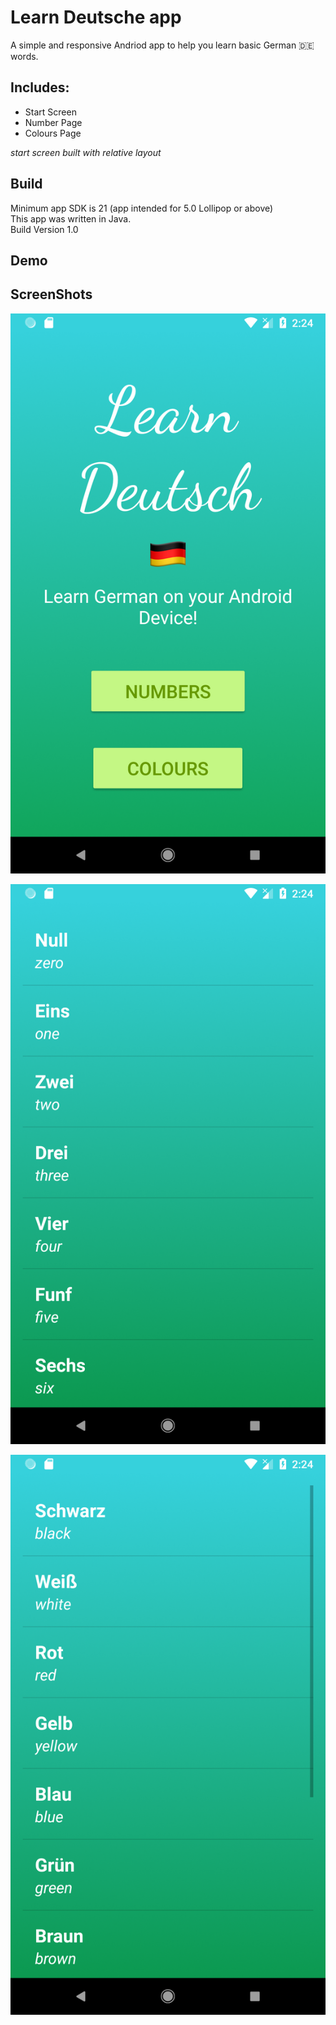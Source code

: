 # Learn Deutsche app
A simple and responsive Andriod app to help you learn basic German :de: words.

## Includes:
* Start Screen
* Number Page 
* Colours Page

_start screen built with relative layout_

## Build 

Minimum app SDK is 21 (app intended for 5.0 Lollipop or above)  
This app was written in Java.   
Build Version 1.0  

## Demo

## ScreenShots

![alt text](https://raw.githubusercontent.com/Furqan17/learn-Deutsche-app/master/Screenshots/home.png) 

![alt text](https://raw.githubusercontent.com/Furqan17/learn-Deutsche-app/master/Screenshots/numbers.png)

![alt text](https://raw.githubusercontent.com/Furqan17/learn-Deutsche-app/master/Screenshots/colours.png)
